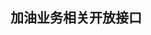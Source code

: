 ## 加油业务相关开放接口



<!-- 
*****
[^Copyright © 微油科技(北京)有限公司 2020 all right reserved，powered by Gitbook] -->
